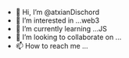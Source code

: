 - 👋 Hi, I’m @atxianDischord
- 👀 I’m interested in ...web3
- 🌱 I’m currently learning ...JS
- 💞️ I’m looking to collaborate on ...
- 📫 How to reach me ...

<!---
atxianDischord/atxianDischord is a ✨ special ✨ repository because its `README.md` (this file) appears on your GitHub profile.
You can click the Preview link to take a look at your changes.
--->
